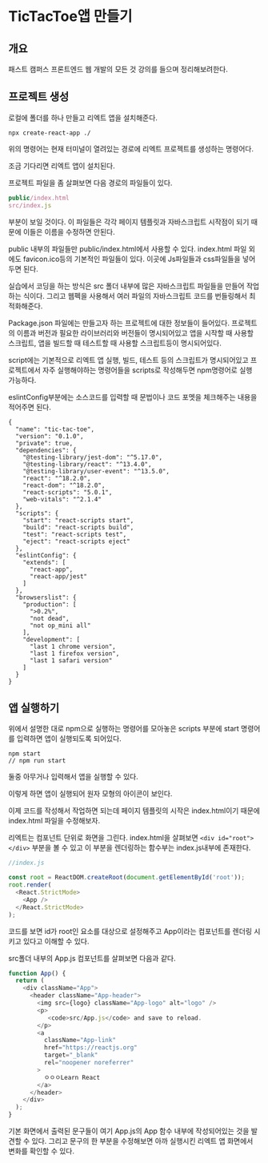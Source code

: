 # TicTacToe앱 만들기

## 개요

패스트 캠퍼스 프론트엔드 웹 개발의 모든 것 강의를 들으며 정리해보려한다.

## 프로젝트 생성

로컬에 폴더를 하나 만들고 리엑트 앱을 설치해준다.

```
npx create-react-app ./
```

위의 명령어는 현재 터미널이 열려있는 경로에 리엑트 프로젝트를 생성하는 명령어다.

조금 기다리면 리엑트 앱이 설치된다.

프로젝트 파일을 좀 살펴보면 다음 경로의 파일들이 있다.

```js
public/index.html
src/index.js
```

부분이 보일 것이다. 이 파일들은 각각 페이지 템플릿과 자바스크립트 시작점이 되기 때문에 이들은 이름을 수정하면 안된다.

public 내부의 파일들만 public/index.html에서 사용할 수 있다. index.html 파일 외에도 favicon.ico등의 기본적인 파일들이 있다. 이곳에 Js파일들과 css파일들을 넣어두면 된다.

실습에서 코딩을 하는 방식은 src 폴더 내부에 많은 자바스크립트 파일들을 만들어 작업하는 식이다. 그리고 웹펙을 사용해서 여러 파일의 자바스크립트 코드를 번들링해서 최적화해준다. 

Package.json 파일에는 만들고자 하는 프로젝트에 대한 정보들이 들어있다. 프로젝트의 이름과 버전과 필요한 라이브러리와 버전들이 명시되어있고 앱을 시작할 때 사용할 스크립트, 앱을 빌드할 때 테스트할 때 사용할 스크립트등이 명시되어있다.

script에는 기본적으로 리엑트 앱 실행, 빌드, 테스트 등의 스크립트가 명시되어있고 프로젝트에서 자주 실행해야하는 명령어들을 scripts로 작성해두면 npm명령어로 실행 가능하다.

eslintConfig부분에는 소스코드를 입력할 때 문법이나 코드 포멧을 체크해주는 내용을 적어주면 된다.

```
{
  "name": "tic-tac-toe",
  "version": "0.1.0",
  "private": true,
  "dependencies": {
    "@testing-library/jest-dom": "^5.17.0",
    "@testing-library/react": "^13.4.0",
    "@testing-library/user-event": "^13.5.0",
    "react": "^18.2.0",
    "react-dom": "^18.2.0",
    "react-scripts": "5.0.1",
    "web-vitals": "^2.1.4"
  }, 
  "scripts": {
    "start": "react-scripts start",
    "build": "react-scripts build",
    "test": "react-scripts test",
    "eject": "react-scripts eject"
  },
  "eslintConfig": {
    "extends": [
      "react-app",
      "react-app/jest"
    ]
  },
  "browserslist": {
    "production": [
      ">0.2%",
      "not dead",
      "not op_mini all"
    ],
    "development": [
      "last 1 chrome version",
      "last 1 firefox version",
      "last 1 safari version"
    ]
  }
}
```

## 앱 실행하기

위에서 설명한 대로 npm으로 실행하는 명령어를 모아놓은 scripts 부분에 start 명령어를 입력하면 앱이 실행되도록 되어있다.

```Js
npm start 
// npm run start
```
둘중 아무거나 입력해서 앱을 실행할 수 있다.

이렇게 하면 앱이 실행되어 원자 모형의 아이콘이 보인다.

이제 코드를 작성해서 작업하면 되는데 페이지 템플릿의 시작은 index.html이기 때문에 index.html 파일을 수정해보자.

리엑트는 컴포넌트 단위로 화면을 그린다. index.html을 살펴보면 `<div id="root"></div>` 부분을 볼 수 있고 이 부분을 렌더링하는 함수부는 index.js내부에 존재한다.

```js
//index.js

const root = ReactDOM.createRoot(document.getElementById('root'));
root.render(
  <React.StrictMode>
    <App />
  </React.StrictMode>
);
```
코드를 보면 id가 root인 요소를 대상으로 설정해주고 App이라는 컴포넌트를 렌더링 시키고 있다고 이해할 수 있다.

src폴더 내부의 App.js 컴포넌트를 살펴보면 다음과 같다.

```js
function App() {
  return (
    <div className="App">
      <header className="App-header">
        <img src={logo} className="App-logo" alt="logo" />
        <p>
           <code>src/App.js</code> and save to reload.
        </p>
        <a
          className="App-link"
          href="https://reactjs.org"
          target="_blank"
          rel="noopener noreferrer"
        >
          ㅇㅇㅇLearn React
        </a>
      </header>
    </div>
  );
}
```

기본 화면에서 출력된 문구들이 여기 App.js의 App 함수 내부에 작성되어있는 것을 발견할 수 있다. 그리고 문구의 한 부분을 수정해보면 아까 실행시킨 리엑트 앱 화면에서 변화를 확인할 수 있다.


